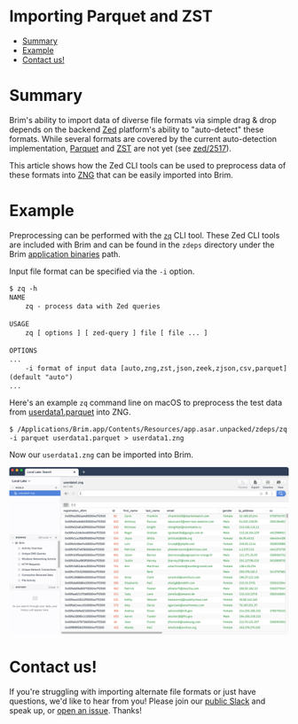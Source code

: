 # Importing Parquet and ZST

- [Summary](#summary)
- [Example](#example)
- [Contact us!](#contact-us)

# Summary

Brim's ability to import data of diverse file formats via simple drag & drop
depends on the backend [Zed](https://github.com/brimdata/zed) platform's
ability to "auto-detect" these formats. While several formats are covered by
the current auto-detection implementation,
[Parquet](https://parquet.apache.org/) and
[ZST](https://zed.brimdata.io/docs/formats/zst/) are not
yet (see [zed/2517](https://github.com/brimdata/zed/issues/2517)).

This article shows how the Zed CLI tools can be used to preprocess data of
these formats into [ZNG](https://zed.brimdata.io/docs/formats/zng/)
that can be easily imported into Brim.

# Example

Preprocessing can be performed with the [`zq`](https://zed.brimdata.io/docs/commands/zq/)
CLI tool. These Zed CLI tools are included with Brim and can be found in the
`zdeps` directory under the Brim [application binaries](https://github.com/brimdata/brim/wiki/Filesystem-Paths#application-binaries-v0250)
path.

Input file format can be specified via the `-i` option.

```
$ zq -h
NAME
    zq - process data with Zed queries

USAGE
    zq [ options ] [ zed-query ] file [ file ... ]

OPTIONS
...
    -i format of input data [auto,zng,zst,json,zeek,zjson,csv,parquet] (default "auto")
...
```

Here's an example `zq` command line on macOS to preprocess the test data
from [userdata1.parquet](https://github.com/Teradata/kylo/raw/master/samples/sample-data/parquet/userdata1.parquet)
into ZNG.

```
$ /Applications/Brim.app/Contents/Resources/app.asar.unpacked/zdeps/zq -i parquet userdata1.parquet > userdata1.zng
```

Now our `userdata1.zng` can be imported into Brim.

![Imported Parquet](media/Imported-Parquet.png)

# Contact us!

If you're struggling with importing alternate file formats or just have
questions, we'd like to hear from you! Please join our
[public Slack](https://www.brimdata.io/join-slack/)
and speak up, or [open an issue](https://github.com/brimdata/brim/wiki/Troubleshooting#opening-an-issue). Thanks!
